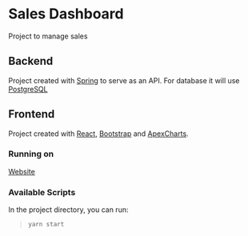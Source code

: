 # Sales Dashboard

Project to manage sales

## Backend

Project created with [Spring](https://spring.io/) to serve as an API. For database it will use [PostgreSQL](PostgreSQL)

## Frontend

Project created with [React](https://github.com/facebook/create-react-app), [Bootstrap](https://getbootstrap.com/) and [ApexCharts](https://apexcharts.com/).

### Running on

[Website](mcksiq-sales-dashboard.netlify.app)

### Available Scripts

In the project directory, you can run:

> `yarn start`
